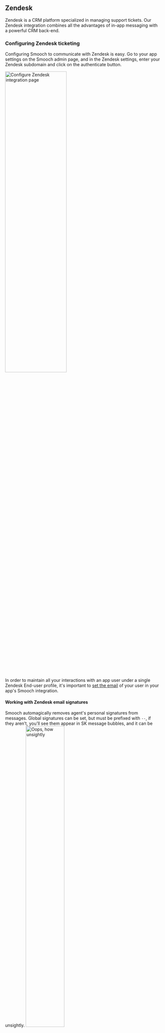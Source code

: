 ## Zendesk

Zendesk is a CRM platform specialized in managing support tickets. Our Zendesk integration combines all the advantages of in-app messaging with a powerful CRM back-end.

### Configuring Zendesk ticketing

Configuring Smooch to communicate with Zendesk is easy. Go to your app settings on the Smooch admin page, and in the Zendesk settings, enter your Zendesk subdomain and click on the authenticate button.

<img style="width:50%; min-width:400px; max-width:800px;" src="/images/zendesk_integration.png" alt="Configure Zendesk integration page"/>

In order to maintain all your interactions with an app user under a single Zendesk End-user profile, it's important to <a href="#user-data">set the email</a> of your user in your app's Smooch integration.

#### Working with Zendesk email signatures

Smooch automagically removes agent's personal signatures from messages. Global signatures can be set, but must be prefixed with `--`, if they aren’t, you’ll see them appear in SK message bubbles, and it can be unsightly.
<img style="width:50%; min-width:200px; max-width:400px;" src="/images/unsightly_signature.png" alt="Oops, how unsightly"/>

#### Optional additional information on Configuration

Once you are authenticated with your Zendesk app, Smooch will automatically configure targets and triggers so that your Zendesk agents can communicate with your Smooch app users.

During the configuration process any existing triggers in your Zendesk settings will be modified to not email the End-user if the ticket is tagged "smooch". We do this to avoid duplicating the conversation, and to remove any reason for the app user to leave your app to respond via email.

It's suggested that you don't modify the targets and triggers that Smooch configures for you on Zendesk. However, if you do, and anything ever goes wrong, it's easy to fix. Just return to your app settings on the Smooch admin page and in the Zendesk settings click "Remove Integration." Re-adding the integration will remove previously configured Smooch targets and triggers and refresh your configuration.

Note: Smooch only ever configures one target and trigger per a Zendesk subdomain. In the event that multiple apps, or even mutliple Smooch accounts are authorized for a Zendesk subdomain, the triggers and targets will not be removed until all Smooch apps have had the Zendesk integration removed.

### Rate Limiting
Zendesk limits each account to 200 requests per a minute (globally). Additionally, they only allow 15 comments to be made on each individual ticket (regardless of whether the comment is an agent or app user) within a 10 minute period.

In the unlikely event that a conversation surpasses the rate limit, the agent will recieve a message in the Zendesk UI saying as much, and preventing the ticket from being updated for a certain period of time, usually around 6 minutes. Your app user's messages will be queued up and sent after the time period specified by Zendesk.

To reduce the likelihood of you bumping up against the rate limit, Smooch batches together all messages sent from the app user within a 5 second period into a single comment.
